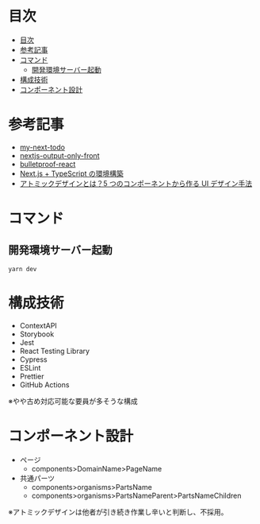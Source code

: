 # 目次

<!-- TOC -->

- [目次](#目次)
- [参考記事](#参考記事)
- [コマンド](#コマンド)
  - [開発環境サーバー起動](#開発環境サーバー起動)
- [構成技術](#構成技術)
- [コンポーネント設計](#コンポーネント設計)

<!-- /TOC -->

# 参考記事

- [my-next-todo](https://github.com/jun0222/my-next-todo)
- [nextjs-output-only-front](https://github.com/YukiOnishi1129/nextjs-output-only-front)
- [bulletproof-react](https://github.com/alan2207/bulletproof-react)
- [Next.js + TypeScript の環境構築](https://qiita.com/itachi/items/05fbe67c7168703a34e7)
- [アトミックデザインとは？5 つのコンポーネントから作る UI デザイン手法](https://www.creativevillage.ne.jp/category/topcreators/web-creator/web-designer/94262/)

# コマンド

## 開発環境サーバー起動

```
yarn dev
```

# 構成技術

- ContextAPI
- Storybook
- Jest
- React Testing Library
- Cypress
- ESLint
- Prettier
- GitHub Actions

※やや古め対応可能な要員が多そうな構成

# コンポーネント設計

- ページ
  - components>DomainName>PageName
- 共通パーツ
  - components>organisms>PartsName
  - components>organisms>PartsNameParent>PartsNameChildren

※アトミックデザインは他者が引き続き作業し辛いと判断し、不採用。
